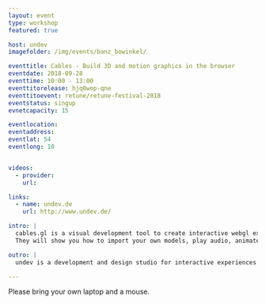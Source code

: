 ```yaml
---
layout: event
type: workshop
featured: true

host: undev
imagefolder: /img/events/banz_bowinkel/

eventtitle: Cables - Build 3D and motion graphics in the browser
eventdate: 2018-09-28
eventtime: 10:00 - 13:00
eventtitorelease: hjq0wop-qne
eventtitoevent: retune/retune-festival-2018
eventstatus: singup
evnetcapacity: 15

eventlocation: 
eventaddress: 
eventlat: 54
eventlong: 10


videos:
  - provider: 
    url:

links:
  - name: undev.de
    url: http://www.undev.de/

intro: |
  cables.gl is a visual development tool to create interactive webgl experiences directly in the browser.
  They will show you how to import your own models, play audio, animate things, export and embed those in your own website etc.

outro: |
  undev is a development and design studio for interactive experiences using modern web technologies. They push the boundaries of what’s possible using WebGL, Web Audio and WebVR.

---
```


Please bring your own laptop and a mouse. 
